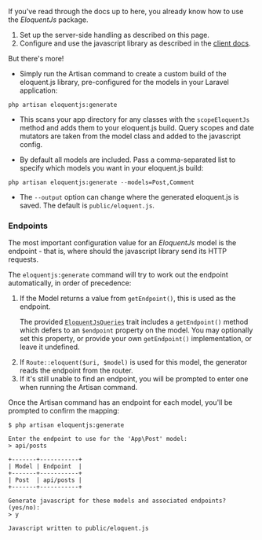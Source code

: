 
If you've read through the docs up to here, you already know how to use the *EloquentJs* package.

1. Set up the server-side handling as described on this page.
2. Configure and use the javascript library as described in the [client docs](client/).

But there's more!

* Simply run the Artisan command to create a custom build of the eloquent.js library,
  pre-configured for the models in your Laravel application:

```language-bash
php artisan eloquentjs:generate
```

* This scans your app directory for any classes with the <code>scopeEloquentJs</code> method
and adds them to your eloquent.js build. Query scopes and date mutators are taken from the model
class and added to the javascript config.

* By default all models are included. Pass a comma-separated list to specify which models you want in your eloquent.js build:

```language-bash
php artisan eloquentjs:generate --models=Post,Comment
```

* The `--output` option can change where the generated eloquent.js is saved. The default is `public/eloquent.js`.

### Endpoints

The most important configuration value for an *EloquentJs* model is the endpoint - that is, where should
the javascript library send its HTTP requests.

The <code>eloquentjs:generate</code> command will try to work out the endpoint automatically, in order of precedence:

1. If the Model returns a value from `getEndpoint()`, this is used as the endpoint.
    <div class="ui basic secondary segment">
      <p>
        The provided <code><abbr title="EloquentJs\Model\EloquentJsQueries">EloquentJsQueries</abbr></code>
        trait includes a <code>getEndpoint()</code> method which defers to an <code>$endpoint</code> property on the model. You may optionally set this property, or provide your own <code>getEndpoint()</code> implementation, or leave it undefined.
      </p>
    </div>
2. If `Route::eloquent($uri, $model)` is used for this model, the generator reads the endpoint from the router.
3. If it's still unable to find an endpoint, you will be prompted to enter one when running the Artisan command.

Once the Artisan command has an endpoint for each model, you'll be prompted to confirm the mapping:

```language-code
$ php artisan eloquentjs:generate

Enter the endpoint to use for the 'App\Post' model:
> api/posts

+-------+-----------+
| Model | Endpoint  |
+-------+-----------+
| Post  | api/posts |
+-------+-----------+

Generate javascript for these models and associated endpoints? (yes/no):
> y

Javascript written to public/eloquent.js
```

